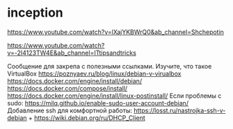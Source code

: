 # inception
https://www.youtube.com/watch?v=lXajYKBWrQ0&ab_channel=Shchepotin

https://www.youtube.com/watch?v=-2I4123TW4E&ab_channel=ITtipsandtricks

Сообщение для закрепа с полезными ссылками.
Изучите, что такое VirtualBox
https://poznyaev.ru/blog/linux/debian-v-virualbox
https://docs.docker.com/engine/install/debian/
https://docs.docker.com/compose/install/
https://docs.docker.com/engine/install/linux-postinstall/
Если проблемы с sudo: https://milq.github.io/enable-sudo-user-account-debian/
Добавление ssh для комфортной работы: https://losst.ru/nastrojka-ssh-v-debian + https://wiki.debian.org/ru/DHCP_Client
